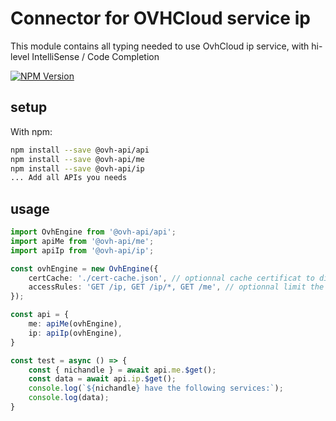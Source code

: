 # Connector for OVHCloud service ip

This module contains all typing needed to use OvhCloud ip service, with hi-level IntelliSense / Code Completion

[![NPM Version](https://img.shields.io/npm/v/@ovh-api/ip.svg?style=flat)](https://www.npmjs.org/package/@ovh-api/ip)

## setup

With npm:
````bash
npm install --save @ovh-api/api
npm install --save @ovh-api/me
npm install --save @ovh-api/ip
... Add all APIs you needs
````

## usage

````typescript
import OvhEngine from '@ovh-api/api';
import apiMe from '@ovh-api/me';
import apiIp from '@ovh-api/ip';

const ovhEngine = new OvhEngine({ 
    certCache: './cert-cache.json', // optionnal cache certificat to disk
    accessRules: 'GET /ip, GET /ip/*, GET /me', // optionnal limit the requested privileges.
});

const api = {
    me: apiMe(ovhEngine),
    ip: apiIp(ovhEngine),
}

const test = async () => {
    const { nichandle } = await api.me.$get();
    const data = await api.ip.$get();
    console.log(`${nichandle} have the following services:`);
    console.log(data);
}

````